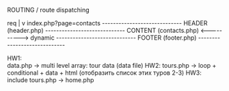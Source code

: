 ROUTING / route dispatching

  req
   |
   v
index.php?page=contacts
    -----------------------------
    HEADER (header.php)
    -----------------------------
    CONTENT (contacts.php) <----------> dynamic
    -----------------------------
    FOOTER (footer.php)
    -----------------------------














HW1:  
  data.php -> multi level array: tour data (data file)
HW2:
  tours.php -> loop + conditional + data + html (отобразить список этих туров 2-3)
HW3:
  include tours.php -> home.php

